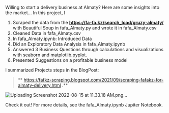 Willing to start a delivery business at Almaty? Here are some insights into the market…
In this project, I 

1.	Scraped the data from the **https://fa-fa.kz/search_load/gruzy-almaty/** with Beautiful Soup in fafa_Almaty.py and wrote it in fafa_Almaty.csv
2.	Cleaned Data in fafa_Almaty.csv
3.	In fafa_Almaty.ipynb: Introduced Data
4.	Did an Exploratory Data Analysis in fafa_Almaty.ipynb
5.	Answered 3 Business Questions through calculations and visualizations with seaborn and matplotlib.pyplot.
6.	Presented Suggestions on a profitable business model

I summarized Projects steps in the BlogPost:
> ** https://fafkz-scraping.blogspot.com/2021/09/scraping-fafakz-for-almaty-delivery.html .** 

![Uploading Screenshot 2022-08-15 at 11.33.18 AM.png…]()


Check it out!
For more details, see the fafa_Almaty.ipynb Jupiter Notebook.

